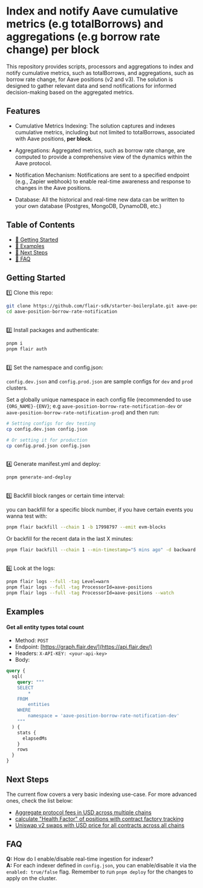 # Index and notify Aave cumulative metrics (e.g totalBorrows) and aggregations (e.g borrow rate change) per block

This repository provides scripts, processors and aggregations to index and notify cumulative metrics, such as totalBorrows, and aggregations, such as borrow rate change, for Aave positions (v2 and v3). The solution is designed to gather relevant data and send notifications for informed decision-making based on the aggregated metrics.

## Features
* Cumulative Metrics Indexing: The solution captures and indexes cumulative metrics, including but not limited to totalBorrows, associated with Aave positions, <b>per block</b>.

* Aggregations: Aggregated metrics, such as borrow rate change, are computed to provide a comprehensive view of the dynamics within the Aave protocol.

* Notification Mechanism: Notifications are sent to a specified endpoint (e.g., Zapier webhook) to enable real-time awareness and response to changes in the Aave positions.

* Database: All the historical and real-time new data can be written to your own database (Postgres, MongoDB, DynamoDB, etc.)


## Table of Contents

- [🏁 Getting Started](#getting-started)
- [💎 Examples](#examples)
- [🚀 Next Steps](#next-steps)
- [🤔 FAQ](#faq)

## Getting Started

1️⃣ Clone this repo:

```bash
git clone https://github.com/flair-sdk/starter-boilerplate.git aave-position-borrow-rate-notification
cd aave-position-borrow-rate-notification
```

<br /> 
2️⃣ Install packages and authenticate:

```bash
pnpm i
pnpm flair auth
```

<br />
3️⃣ Set the namespace and config.json:

`config.dev.json` and `config.prod.json` are sample configs for `dev` and `prod` clusters.

Set a globally unique namespace in each config file (recommended to use `{ORG_NAME}-{ENV}`; e.g `aave-position-borrow-rate-notification-dev` or `aave-position-borrow-rate-notification-prod`) and then run:

```bash
# Setting configs for dev testing
cp config.dev.json config.json

# Or setting it for production
cp config.prod.json config.json
```

<br />
4️⃣ Generate manifest.yml and deploy:

```bash
pnpm generate-and-deploy
```

<br />
5️⃣ Backfill block ranges or certain time interval:

you can backfill for a specific block number, if you have certain events you wanna test with:

```bash
pnpm flair backfill --chain 1 -b 17998797 --emit evm-blocks
```

Or backfill for the recent data in the last X minutes:

```bash
pnpm flair backfill --chain 1 --min-timestamp="5 mins ago" -d backward --emit evm-blocks
```

<br />
6️⃣ Look at the logs:

```bash
pnpm flair logs --full -tag Level=warn
pnpm flair logs --full -tag ProcessorId=aave-positions
pnpm flair logs --full -tag ProcessorId=aave-positions --watch
```

## Examples

#### Get all entity types total count

- Method: `POST`
- Endpoint: [https://graph.flair.dev/](https://api.flair.dev/)
- Headers: `X-API-KEY: <your-api-key>`
- Body:

```graphql
query {
  sql(
    query: """
    SELECT
        *
    FROM
        entities
    WHERE
        namespace = 'aave-position-borrow-rate-notification-dev'
    """
  ) {
    stats {
      elapsedMs
    }
    rows
  }
}
```

## Next Steps

The current flow covers a very basic indexing use-case. For more advanced ones, check the list below:

- [Aggregate protocol fees in USD across multiple chains](https://github.com/flair-sdk/examples/tree/main/aggregate-protocol-fees-in-usd) <br/>
- [calculate "Health Factor" of positions with contract factory tracking](https://github.com/flair-sdk/examples/tree/main/health-factor-with-factory-tracking) <br/>
- [Uniswap v2 swaps with USD price for all contracts across all chains](https://github.com/flair-sdk/examples/tree/main/uniswap-v2-events-from-all-contracts-with-usd-price) <br/>

## FAQ

**Q:** How do I enable/disable real-time ingestion for indexer? <br />
**A:** For each indexer defined in `config.json`, you can enable/disable it via the `enabled: true/false` flag. Remember to run `pnpm deploy` for the changes to apply on the cluster. <br/><br />
